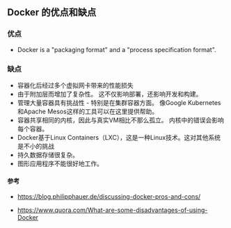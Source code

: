 ## Docker 的优点和缺点

### 优点

- Docker is a "packaging format" and a "process specification format".



### 缺点

- 容器化后经过多个虚拟网卡带来的性能损失
- 由于附加层而增加了复杂性。 这不仅影响部署，还影响开发和构建。
- 管理大量容器具有挑战性 - 特别是在集群容器方面。 像Google Kubernetes和Apache Mesos这样的工具可以在这里提供帮助。
- 容器共享相同的内核，因此与真实VM相比不那么孤立。 内核中的错误会影响每个容器。
- Docker基于Linux Containers（LXC），这是一种Linux技术。这对其他系统是不小的挑战
- 持久数据存储很复杂。
- 图形应用程序不能很好地工作。



#### 参考

* https://blog.philipphauer.de/discussing-docker-pros-and-cons/

* https://www.quora.com/What-are-some-disadvantages-of-using-Docker